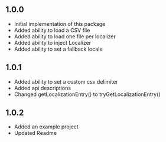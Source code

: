 ## 1.0.0

- Initial implementation of this package
- Added ability to load a CSV file
- Added ability to load one file per localizer
- Added ability to inject Localizer
- Added ability to set a fallback locale

## 1.0.1

- Added ability to set a custom csv delimiter
- Added api descriptions
- Changed getLocalizationEntry() to tryGetLocalizationEntry()

## 1.0.2

- Added an example project
- Updated Readme